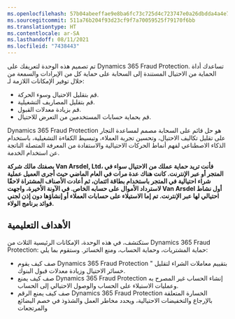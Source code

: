 ```yaml
---
ms.openlocfilehash: 57b04abeeffae9e8ba6fc73c725d4c723747e0a26dbdda4a4e70f40328f07e6d
ms.sourcegitcommit: 511a76b204f93d23cf9f7a70059525f79170f6bb
ms.translationtype: HT
ms.contentlocale: ar-SA
ms.lasthandoff: 08/11/2021
ms.locfileid: "7438443"
---
```

تم تصميم هذه الوحدة لتعريفك على Dynamics 365 Fraud Protection. تساعدك أداة الحماية من الاحتيال المستندة إلى السحابة على حماية كل من الإيرادات والسمعة من خلال توفير الإمكانات اللازمة لـ:

 -  قم بتقليل الاحتيال وسوء الحركة.
 -  قم بتقليل المصاريف التشغيلية.
 -  قم بزيادة معدلات القبول.
 -  قم بحماية حسابات المستخدمين من التعرض للاحتيال.

Dynamics 365 Fraud Protection هو حل قائم على السحابة مصمم لمساعدة التجار على تقليل تكاليف الاحتيال، وتحسين تجربة العملاء، وتبسيط الكفاءة التشغيلية، باستخدام الذكاء الاصطناعي لفهم أنماط الحركات الاحتيالية والاستفادة من المعرفة المتصلة الناتجة عن استخدام الخدمة.

**بصفتك مالك شركة Van Arsdel, Ltd، فأنت تريد حماية عملك من الاحتيال سواء في المتجر أو عبر الإنترنت. كانت هناك عدة مرات في العام الماضي حيث أجرى العميل عملية شراء احتيالية في المتجر باستخدام بطاقة ائتمان، ثم أعادت الأصناف المشتراة لاحقًا لاسترداد الأموال على حسابه الخاص. في الآونة الأخيرة، واجهت Van Arsdel أول نشاط احتيالي لها عبر الإنترنت. تم إما الاستيلاء على حسابات العملاء أو إنشاؤها دون إذن لجني فوائد برنامج الولاء.**

## <a name="learning-objectives"></a>الأهداف التعليمية

ستكتشف، في هذه الوحدة، الإمكانات الرئيسية الثلاث من Dynamics 365 Fraud Protection: حماية المشتريات، وحماية الحساب، ومنع الخسائر. وستقوم بما يلي:

 -  صف كيف يقوم Dynamics 365 Fraud Protection " بتقييم معاملات الشراء لتقليل خسائر الاحتيال وزيادة معدلات قبول البنوك.
 -  صف كيف يمنع Dynamics 365 Fraud Protection إنشاء الحساب غير المصرح به وعمليات الاستيلاء على الحساب والوصول الاحتيالي إلى الحساب.
 -  صف كيف يمنع الرقم Dynamics 365 Fraud Protection الخسارة المتعلقة بالإرجاع والتخفيضات الاحتيالية، ويحدد مخاطر العمل والشذوذ في خصم البضائع والمرتجعات
